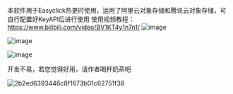 本软件用于Easyclick热更时使用，运用了阿里云对象存储和腾讯云对象存储，可自行配置好KeyAPI后进行使用
使用视频教程：https://www.bilibili.com/video/BV1KT4y1n7n1/
![image](https://github.com/zhushixu/EC_hot_update/assets/103643485/e5c12d62-1e3f-47c8-9afb-93230187086c)

![image](https://github.com/zhushixu/EC_hot_update/assets/103643485/60478108-68f2-4d1a-b797-7d2aef122232)

![image](https://github.com/zhushixu/EC_hot_update/assets/103643485/6e697069-5785-418a-bd68-c6ab937d5143)

开发不易，若您觉得好用，请作者喝杯奶茶吧

![2b2ed6393446c8f1673b01c62751f38](https://github.com/zhushixu/EC_hot_update/assets/103643485/46551907-0daa-4c4f-88d4-0fa19ae3103b)
